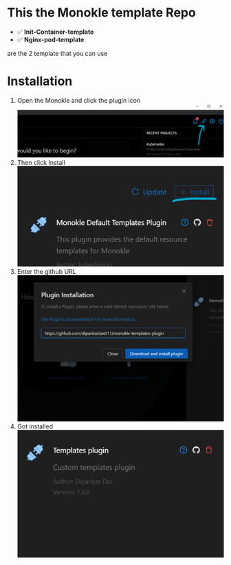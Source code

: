 # This the Monokle template Repo

* ✅ **Init-Container-template**
* ✅ **Nginx-pod-template**

are the 2 template that you can use

# Installation
1. Open the Monokle and click the plugin icon 
![](./01.png)
2. Then click Install
![](./02.png)
3. Enter the github URL
![](./03.png)
4. Got installed
![](./04.png)